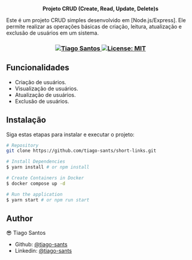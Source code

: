 
<p align="center">
<strong> Projeto CRUD (Create, Read, Update, Delete)s</strong>


Este é um projeto CRUD simples desenvolvido em [Node.js/Express]. Ele permite realizar as operações básicas de criação, leitura, atualização e exclusão de usuários em um sistema.


<h3 align="center">
   <a href="https://www.linkedin.com/in/tiago-sants/">
    <img alt="Tiago Santos" src="https://img.shields.io/badge/-Tiago Santos-000?style=flat&logo=Linkedin&logoColor=FF941A" />
  </a>
  <a href="#" target="_blank">
    <img alt="License: MIT" src="https://img.shields.io/badge/License-MIT-FF941A.svg" />
  </a>
</h3>

## Funcionalidades

- Criação de usuários.
- Visualização de usuários.
- Atualização de usuários.
- Exclusão de usuários.


## Instalação

Siga estas etapas para instalar e executar o projeto:

```bash
# Repository
git clone https://github.com/tiago-sants/short-links.git

# Install Dependencies
$ yarn install # or npm install

# Create Containers in Docker
$ docker compose up -d

# Run the application
$ yarn start # or npm run start

```

## Author

😎 Tiago Santos

- Github: [@tiago-sants](https://github.com/tiago-sants)
- Linkedin: [@tiago-sants](https://linkedin.com/in/tiago-sants)
